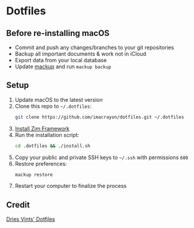 # Dotfiles

## Before re-installing macOS

- Commit and push any changes/branches to your git repositories
- Backup all important documents & work not in iCloud
- Export data from your local database
- Update [mackup](https://github.com/lra/mackup) and run `mackup backup`

## Setup

1. Update macOS to the latest version
2. Clone this repo to `~/.dotfiles`:
   ```sh
   git clone https://github.com/imacrayon/dotfiles.git ~/.dotfiles
   ```
3. [Install Zim Framework](https://github.com/zimfw/zimfw#installation)
4. Run the installation script:
   ```sh
   cd .dotfiles && ./install.sh
   ```
5. Copy your public and private SSH keys to `~/.ssh` with permissions `600`
6. Restore preferences:
   ```sh
   mackup restore
   ```
7. Restart your computer to finalize the process

## Credit

[Dries Vints' Dotfiles](https://github.com/driesvints/dotfiles)

